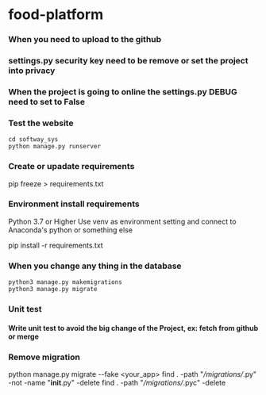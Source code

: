 # food-platform
### When you need to upload to the github ##
### settings.py  security key need to be remove or set the project into privacy ##

### When the project is going to online the settings.py DEBUG need to set to False ##

### Test the website
    cd softway_sys
    python manage.py runserver

### Create or upadate requirements
   pip freeze > requirements.txt

### Environment install requirements
   Python 3.7 or Higher
   Use venv as environment setting and connect to Anaconda's python or something else

   pip install -r requirements.txt

### When you change any thing in the database
    python3 manage.py makemigrations
    python3 manage.py migrate


### Unit test ###
   #### Write unit test to avoid the big change of the Project, ex: fetch from github or merge ####

### Remove migration
   python manage.py migrate --fake <your_app>
   find . -path "*/migrations/*.py" -not -name "__init__.py" -delete
   find . -path "*/migrations/*.pyc"  -delete
